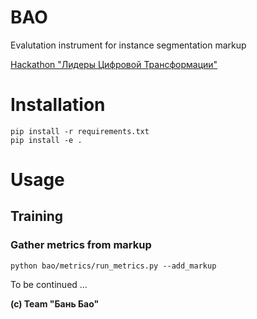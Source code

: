 # BAO

Evalutation instrument for instance segmentation markup

[Hackathon "Лидеры Цифровой Трансформации"](https://lk.hack2020.innoagency.ru/)

# Installation

```
pip install -r requirements.txt
pip install -e .
```

# Usage

## Training

### Gather metrics from markup

```
python bao/metrics/run_metrics.py --add_markup
```

To be continued ...

**(c) Team "Бань Бао"**